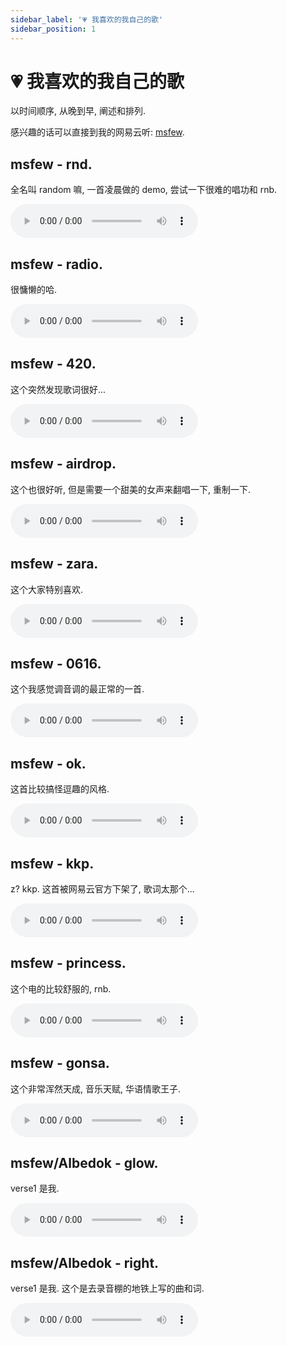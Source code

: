 ```yaml
---
sidebar_label: '💗 我喜欢的我自己的歌'
sidebar_position: 1
---
```


# 💗 我喜欢的我自己的歌

以时间顺序, 从晚到早, 阐述和排列.

感兴趣的话可以直接到我的网易云听: [msfew](https://music.163.com/#/artist?id=12452032).

## msfew - rnd.

全名叫 random 嘛, 一首凌晨做的 demo, 尝试一下很难的唱功和 rnb.

<audio controls>
  <source src="https://github.com/fewwwww/blog.suningyao.com/raw/master/static/music/rnd.mp3" type="audio/mpeg" />
</audio>

## msfew - radio.

很慵懒的哈.

<audio controls>
  <source src="https://github.com/fewwwww/blog.suningyao.com/raw/master/static/music/radio.flac" type="audio/mpeg" />
</audio>

## msfew - 420.

这个突然发现歌词很好...

<audio controls>
  <source src="https://github.com/fewwwww/blog.suningyao.com/raw/master/static/music/420.wav" type="audio/mpeg" />
</audio>

## msfew - airdrop.

这个也很好听, 但是需要一个甜美的女声来翻唱一下, 重制一下.

<audio controls>
  <source src="https://github.com/fewwwww/blog.suningyao.com/raw/master/static/music/airdrop.flac" type="audio/mpeg" />
</audio>

## msfew - zara.

这个大家特别喜欢.

<audio controls>
  <source src="https://github.com/fewwwww/blog.suningyao.com/raw/master/static/music/zara.flac" type="audio/mpeg" />
</audio>

## msfew - 0616.

这个我感觉调音调的最正常的一首.

<audio controls>
  <source src="https://github.com/fewwwww/blog.suningyao.com/raw/master/static/music/0616.flac" type="audio/mpeg" />
</audio>

## msfew - ok.

这首比较搞怪逗趣的风格.

<audio controls>
  <source src="https://github.com/fewwwww/blog.suningyao.com/raw/master/static/music/ok.flac" type="audio/mpeg" />
</audio>

## msfew - kkp.

z? kkp. 这首被网易云官方下架了, 歌词太那个...

<audio controls>
  <source src="https://github.com/fewwwww/blog.suningyao.com/raw/master/static/music/kkp.mp3" type="audio/mpeg" />
</audio>

## msfew - princess.

这个电的比较舒服的, rnb.

<audio controls>
  <source src="https://github.com/fewwwww/blog.suningyao.com/raw/master/static/music/princess.flac" type="audio/mpeg" />
</audio>

## msfew - gonsa.

这个非常浑然天成, 音乐天赋, 华语情歌王子.

<audio controls>
  <source src="https://github.com/fewwwww/blog.suningyao.com/raw/master/static/music/gonsa.flac" type="audio/mpeg" />
</audio>

## msfew/Albedok - glow.

verse1 是我.

<audio controls>
  <source src="https://github.com/fewwwww/blog.suningyao.com/raw/master/static/music/glow.flac" type="audio/mpeg" />
</audio>

## msfew/Albedok - right.

verse1 是我. 这个是去录音棚的地铁上写的曲和词.

<audio controls>
  <source src="https://github.com/fewwwww/blog.suningyao.com/raw/master/static/music/right.flac" type="audio/mpeg" />
</audio>
